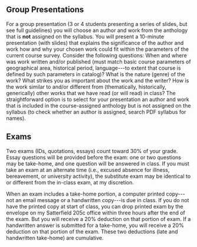﻿## Group Presentations

For a group presentation (3 or 4 students presenting a series
of slides, but see full guidelines) you will choose an author and work
from the anthology that is **not** assigned on the syllabus. You will
present a 10-minute presentation (with slides) that explains the
significance of the author and work how and why your chosen work could fit
within the parameters of the current course survey. Consider the following
questions: When and where was work written and/or published (must match
basic course parameters of geographical area, historical period, 
language---to extent that course is defined by such parameters in catalog)?  What is
the nature (genre) of the work?  What strikes you as important about 
the work and the writer? How is the work  similar to and/or different from
(thematically, historically, generically) other works that we have read
(or will read) in class?  The straightforward option is to select
for your presentation an author and work that is included in the course-assigned anthology but is not assigned on the syllabus (to check whether
an author is assigned, search PDF syllabus for names).

## Exams

Two exams (IDs, quotations, essays) count toward 30% of your
grade. Essay questions will be provided before the exam: one or two
questions may be take-home, and one question will be answered in class.
If you must take an exam at an alternate time (i.e., excused absence for
illness, bereavement, or university activity), the substitute
exam may be identical to or different from the in-class exam, at my
discretion.

When an exam includes a take-home portion, a computer printed copy---not
an email message or a handwritten copy---is due in class. If you do not
have the printed copy at start of class, you can drop printed exam by the
envelope on my Satterfield 205c office within three hours after the end of
the exam. But you will receive a 20% deduction on that portion of exam.
If a handwritten answer is submitted for a take-home, you will receive a
20% deduction on that portion of the exam. These two deductions (late
and handwritten take-home) are cumulative. 
